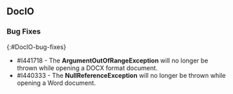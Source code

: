 ## DocIO

### Bug Fixes
{:#DocIO-bug-fixes}

* \#I441718 - The **ArgumentOutOfRangeException** will no longer be thrown while opening a DOCX format document.
* \#I440333 - The **NullReferenceException** will no longer be thrown while opening a Word document.